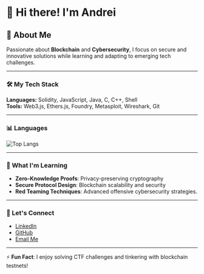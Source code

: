 # 👋 Hi there! I'm Andrei

## 🚀 About Me
Passionate about **Blockchain** and **Cybersecurity**, I focus on secure and innovative solutions while learning and adapting to emerging tech challenges.

---

### 🛠️ My Tech Stack
**Languages:** Solidity, JavaScript, Java, C, C++, Shell  
**Tools:** Web3.js, Ethers.js, Foundry, Metasploit, Wireshark, Git

---

### 📊 Languages
![Top Langs](https://github-readme-stats.vercel.app/api/top-langs/?username=andrei2308&layout=compact&theme=tokyonight)

---

### 🌱 What I'm Learning
- **Zero-Knowledge Proofs**: Privacy-preserving cryptography
- **Secure Protocol Design**: Blockchain scalability and security
- **Red Teaming Techniques**: Advanced offensive cybersecurity strategies.
---

### 🤝 Let's Connect
- [LinkedIn](https://www.linkedin.com/in/andrei-chitoiu-896248207/)  
- [GitHub](https://github.com/andrei2308)  
- [Email Me](mailto:chitoiu.andrei2@yahoo.com)

---

⚡ **Fun Fact**: I enjoy solving CTF challenges and tinkering with blockchain testnets!
